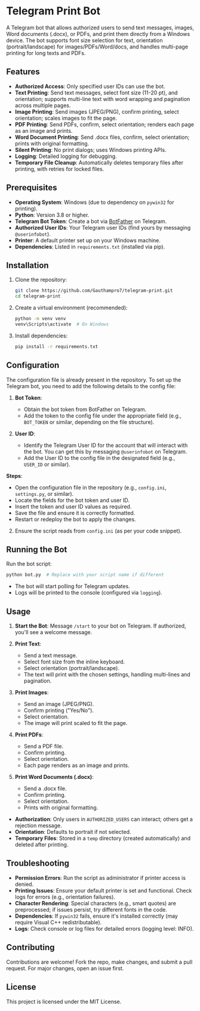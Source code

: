 # Telegram Print Bot

A Telegram bot that allows authorized users to send text messages, images, Word documents (.docx), or PDFs, and print them directly from a Windows device. The bot supports font size selection for text, orientation (portrait/landscape) for images/PDFs/Word/docs, and handles multi-page printing for long texts and PDFs.

## Features

- **Authorized Access**: Only specified user IDs can use the bot.
- **Text Printing**: Send text messages, select font size (11-20 pt), and orientation; supports multi-line text with word wrapping and pagination across multiple pages.
- **Image Printing**: Send images (JPEG/PNG), confirm printing, select orientation; scales images to fit the page.
- **PDF Printing**: Send PDFs, confirm, select orientation; renders each page as an image and prints.
- **Word Document Printing**: Send .docx files, confirm, select orientation; prints with original formatting.
- **Silent Printing**: No print dialogs; uses Windows printing APIs.
- **Logging**: Detailed logging for debugging.
- **Temporary File Cleanup**: Automatically deletes temporary files after printing, with retries for locked files.

## Prerequisites

- **Operating System**: Windows (due to dependency on `pywin32` for printing).
- **Python**: Version 3.8 or higher.
- **Telegram Bot Token**: Create a bot via [BotFather](https://t.me/botfather) on Telegram.
- **Authorized User IDs**: Your Telegram user IDs (find yours by messaging `@userinfobot`).
- **Printer**: A default printer set up on your Windows machine.
- **Dependencies**: Listed in `requirements.txt` (installed via pip).

## Installation

1. Clone the repository:
   ```bash
   git clone https://github.com/Gauthampro7/telegram-print.git
   cd telegram-print
   ```

2. Create a virtual environment (recommended):
   ```bash
   python -m venv venv
   venv\Scripts\activate  # On Windows
   ```

3. Install dependencies:
   ```bash
   pip install -r requirements.txt
   ```

## Configuration

The configuration file is already present in the repository. To set up the Telegram bot, you need to add the following details to the config file:

1. **Bot Token**:  
   - Obtain the bot token from BotFather on Telegram.  
   - Add the token to the config file under the appropriate field (e.g., `BOT_TOKEN` or similar, depending on the file structure).  

2. **User ID**:  
   - Identify the Telegram User ID for the account that will interact with the bot. You can get this by messaging `@userinfobot` on Telegram.  
   - Add the User ID to the config file in the designated field (e.g., `USER_ID` or similar).  

**Steps**:  
- Open the configuration file in the repository (e.g., `config.ini`, `settings.py`, or similar).  
- Locate the fields for the bot token and user ID.  
- Insert the token and user ID values as required.  
- Save the file and ensure it is correctly formatted.
- Restart or redeploy the bot to apply the changes.  


2. Ensure the script reads from `config.ini` (as per your code snippet).

## Running the Bot

Run the bot script:
```bash
python bot.py  # Replace with your script name if different
```

- The bot will start polling for Telegram updates.
- Logs will be printed to the console (configured via `logging`).

## Usage

1. **Start the Bot**: Message `/start` to your bot on Telegram. If authorized, you'll see a welcome message.

2. **Print Text**:
   - Send a text message.
   - Select font size from the inline keyboard.
   - Select orientation (portrait/landscape).
   - The text will print with the chosen settings, handling multi-lines and pagination.

3. **Print Images**:
   - Send an image (JPEG/PNG).
   - Confirm printing ("Yes/No").
   - Select orientation.
   - The image will print scaled to fit the page.

4. **Print PDFs**:
   - Send a PDF file.
   - Confirm printing.
   - Select orientation.
   - Each page renders as an image and prints.

5. **Print Word Documents (.docx)**:
   - Send a .docx file.
   - Confirm printing.
   - Select orientation.
   - Prints with original formatting.

- **Authorization**: Only users in `AUTHORIZED_USERS` can interact; others get a rejection message.
- **Orientation**: Defaults to portrait if not selected.
- **Temporary Files**: Stored in a `temp` directory (created automatically) and deleted after printing.

## Troubleshooting

- **Permission Errors**: Run the script as administrator if printer access is denied.
- **Printing Issues**: Ensure your default printer is set and functional. Check logs for errors (e.g., orientation failures).
- **Character Rendering**: Special characters (e.g., smart quotes) are preprocessed; if issues persist, try different fonts in the code.
- **Dependencies**: If `pywin32` fails, ensure it's installed correctly (may require Visual C++ redistributable).
- **Logs**: Check console or log files for detailed errors (logging level: INFO).

## Contributing

Contributions are welcome! Fork the repo, make changes, and submit a pull request. For major changes, open an issue first.

## License

This project is licensed under the MIT License.
